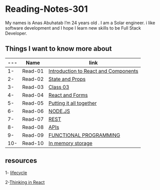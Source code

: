 # Reading-Notes-301

My names is Anas Abuhatab I’m 24 years old . I am a Solar engineer. i like software development and I hope I learn new skills to be Full Stack Developer.

## Things I want to know more about

---|Name|link
---|---|---
1-|Read-01|[Introduction to React and Components](https://anas-abuhatab.github.io/Reading-Notes-301/Read01)
2-|Read-02|[State and Props](https://anas-abuhatab.github.io/Reading-Notes-301/Read02)
3-|Read-03|[Class 03](https://anas-abuhatab.github.io/Reading-Notes-301/Read03)
4-|Read-04|[React and Forms](https://anas-abuhatab.github.io/Reading-Notes-301/Read04)
5-|Read-05|[Putting it all together](https://anas-abuhatab.github.io/Reading-Notes-301/Read05)
6-|Read-06|[NODE.JS](https://anas-abuhatab.github.io/Reading-Notes-301/Read06)
7-|Read-07|[REST](https://anas-abuhatab.github.io/Reading-Notes-301/Read07)
8-|Read-08|[APIs](https://anas-abuhatab.github.io/Reading-Notes-301/Read08)
9-|Read-09|[FUNCTIONAL PROGRAMMING](https://anas-abuhatab.github.io/Reading-Notes-301/Read09)
10-|Read-10|[In memory storage](https://anas-abuhatab.github.io/Reading-Notes-301/Read10)

## resources

1- [lifecycle](https://medium.com/@joshuablankenshipnola/react-component-lifecycle-events-cb77e670a093)

2-[Thinking in React](https://reactjs.org/docs/thinking-in-react.html)
